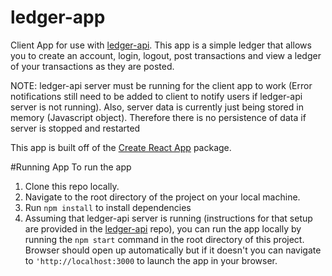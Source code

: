 # ledger-app
Client App for use with [ledger-api](https://github.com/jstiehl/ledger-api). This app is a simple ledger that allows you to create an account, login, logout, post transactions and view a ledger of your transactions as they are posted. 

NOTE: ledger-api server must be running for the client app to work (Error notifications still need to be added to client to notify users if ledger-api server is not running). Also, server data is currently just being stored in memory (Javascript object). Therefore there is no persistence of data if server is stopped and restarted

This app is built off of the [Create React App](https://github.com/facebookincubator/create-react-app) package.

#Running App
To run the app

1. Clone this repo locally.
2. Navigate to the root directory of the project on your local machine.
3. Run `npm install` to install dependencies
4. Assuming that ledger-api server is running (instructions for that setup are provided in the [ledger-api](https://github.com/jstiehl/ledger-api) repo), you can run the app locally by running the `npm start` command in the root directory of this project.  Browser should open up automatically but if it doesn't you can navigate to `'http://localhost:3000` to launch the app in your browser.
